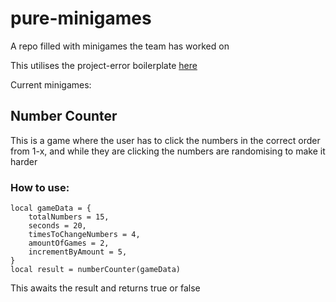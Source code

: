 # pure-minigames

A repo filled with minigames the team has worked on

This utilises the project-error boilerplate [here](https://github.com/project-error/fivem-react-boilerplate-lua/tree/master)

Current minigames:

## Number Counter

This is a game where the user has to click the numbers in the correct order from 1-x, and while they are clicking the numbers are randomising to make it harder

### How to use:

    local gameData = {
        totalNumbers = 15,
        seconds = 20,
        timesToChangeNumbers = 4,
        amountOfGames = 2,
        incrementByAmount = 5,
    }
    local result = numberCounter(gameData)

This awaits the result and returns true or false
